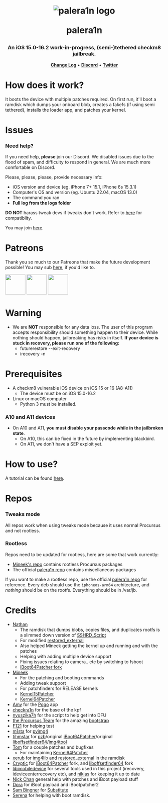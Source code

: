 <h1 align="center">
    <img src="https://avatars.githubusercontent.com/u/114239186?s=100&v=4" alt="palera1n logo">
    <p>palera1n</p>
</h1>
<h3 align="center">An iOS 15.0-16.2 work-in-progress, (semi-)tethered checkm8 jailbreak.</h3>
<p align="center">
    <strong><a href="CHANGELOG.md">Change Log</a></strong>
    •
    <strong><a href="https://dsc.gg/palera1n">Discord</a></strong>
    •
    <strong><a href="https://twitter.com/palera1n">Twitter</a></strong>
</p>

# How does it work?
It boots the device with multiple patches required. On first run, it'll boot a ramdisk which dumps your onboard blob, creates a fakefs (if using semi tethered), installs the loader app, and patches your kernel.

# Issues
### Need help?
If you need help, **please** join our Discord. We disabled issues due to the flood of spam, and difficulty to respond in general. We are much more comfortable on Discord.

Please, please, please, provide necessary info:

- iOS version and device (eg. iPhone 7+ 15.1, iPhone 6s 15.3.1)
- Computer's OS and version (eg. Ubuntu 22.04, macOS 13.0)
- The command you ran
- **Full log from the logs folder**

**DO NOT** harass tweak devs if tweaks don't work. Refer to [here](https://github.com/itsnebulalol/ios15-tweaks) for compatiblity.

You may join [here](https://dsc.gg/palera1n).

# Patreons

Thank you so much to our Patreons that make the future development possible! You may sub [here](https://patreon.com/palera1n), if you'd like to.

<a href="https://github.com/samh06"><img width=64 src="https://user-images.githubusercontent.com/18669106/206333607-881d7ca1-f3bf-4e18-b620-25de0c527315.png"></img></a>
<a href="https://havoc.app"><img width=64 src="https://docs.havoc.app/img/standard_icon.png"></img></a>
<a href="https://twitter.com/yyyyyy_public"><img width=64 src="https://pbs.twimg.com/profile_images/1429332550112079876/dQQgsURc_400x400.jpg"></img></a>

# Warning
- We are **NOT** responsible for any data loss. The user of this program accepts responsibility should something happen to their device. While nothing should happen, jailbreaking has risks in itself. **If your device is stuck in recovery, please run one of the following:**
   - futurerestore --exit-recovery
   - irecovery -n

# Prerequisites
- A checkm8 vulnerable iOS device on iOS 15 or 16 (A8-A11)
  - The device must be on iOS 15.0-16.2
- Linux or macOS computer
  - Python 3 must be installed.

### A10 and A11 devices
- On A10 and A11, **you must disable your passcode while in the jailbroken state**.
  - On A10, this can be fixed in the future by implementing blackbird.
  - On A11, we don't have a SEP exploit yet.

# How to use?

A tutorial can be found [here](https://ios.cfw.guide/installing-palera1n).

# Repos

### Tweaks mode
All repos work when using tweaks mode because it uses normal Procursus and not rootless.

### Rootless 
Repos need to be updated for rootless, here are some that work currently:

- [Mineek's repo](https://mineek.github.io/repo) contains rootless Procursus packages
- The official [palera1n repo](https://repo.palera.in) contains miscellaneous packages

If you want to make a rootless repo, use the official [palera1n repo](https://github.com/palera1n/repo) for reference. Every deb should use the `iphoneos-arm64` architecture, and *nothing* should be on the rootfs. Everything should be in /var/jb.

# Credits

- [Nathan](https://github.com/verygenericname)
    - The ramdisk that dumps blobs, copies files, and duplicates rootfs is a slimmed down version of [SSHRD_Script](https://github.com/verygenericname/SSHRD_Script)
    - For modified [restored_external](https://github.com/verygenericname/sshrd_SSHRD_Script)
    - Also helped Mineek getting the kernel up and running and with the patches
    - Helping with adding multiple device support
    - Fixing issues relating to camera.. etc by switching to fsboot
    - [iBoot64Patcher fork](https://github.com/verygenericname/iBoot64Patcher)
- [Mineek](https://github.com/mineek)
    - For the patching and booting commands
    - Adding tweak support
    - For patchfinders for RELEASE kernels
    - [Kernel15Patcher](https://github.com/mineek/PongoOS/tree/iOS15/checkra1n/Kernel15Patcher)
    - [Kernel64Patcher](https://github.com/mineek/Kernel64Patcher)
- [Amy](https://github.com/elihwyma) for the [Pogo](https://github.com/elihwyma/Pogo) app
- [checkra1n](https://github.com/checkra1n) for the base of the kpf
- [nyuszika7h](https://github.com/nyuszika7h) for the script to help get into DFU
- [the Procursus Team](https://github.com/ProcursusTeam) for the amazing [bootstrap](https://github.com/ProcursusTeam/Procursus)
- [F121](https://github.com/F121Live) for helping test
- [m1sta](https://github.com/m1stadev) for [pyimg4](https://github.com/m1stadev/PyIMG4)
- [tihmstar](https://github.com/tihmstar) for [pzb](https://github.com/tihmstar/partialZipBrowser)/original [iBoot64Patcher](https://github.com/tihmstar/iBoot64Patcher)/original [liboffsetfinder64](https://github.com/tihmstar/liboffsetfinder64)/[img4tool](https://github.com/tihmstar/img4tool)
- [Tom](https://github.com/guacaplushy) for a couple patches and bugfixes
    - For maintaining [Kernel64Patcher](https://github.com/palera1n/Kernel64Patcher)
- [xerub](https://github.com/xerub) for [img4lib](https://github.com/xerub/img4lib) and [restored_external](https://github.com/xerub/sshrd) in the ramdisk
- [Cryptic](https://github.com/Cryptiiiic) for [iBoot64Patcher](https://github.com/Cryptiiiic/iBoot64Patcher) fork, and [liboffsetfinder64](https://github.com/Cryptiiiic/liboffsetfinder64) fork
- [libimobiledevice](https://github.com/libimobiledevice) for several tools used in this project (irecovery, ideviceenterrecovery etc), and [nikias](https://github.com/nikias) for keeping it up to date
- [Nick Chan](https://github.com/asdfugil) general help with patches and iBoot payload stuff
- [Dora](https://github.com/dora2ios) for iBoot payload and iBootpatcher2
- [Sam Bingner](https://github.com/sbingner) for [Substitute](https://github.com/sbingner/substitute)
- [Serena](https://github.com/SerenaKit) for helping with boot ramdisk.
